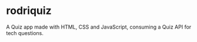 # rodriquiz
A Quiz app made with HTML, CSS and JavaScript, consuming a Quiz API for tech questions.
